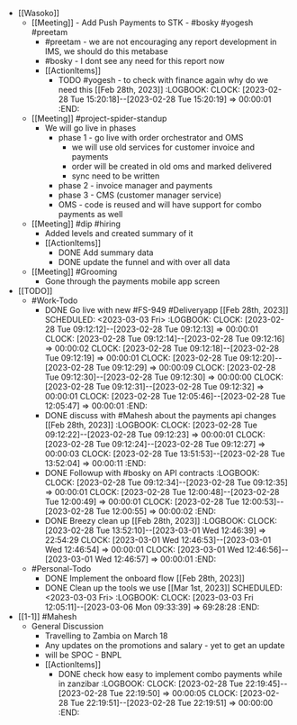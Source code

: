 - [[Wasoko]]
	- [[Meeting]] - Add Push Payments to STK - #bosky #yogesh #preetam
		- #preetam - we are not encouraging any report development in IMS, we should do this metabase
		- #bosky - I dont see any need for this report now
		- [[ActionItems]]
			- TODO #yogesh - to check with finance again why do we need this [[Feb 28th, 2023]]
			  :LOGBOOK:
			  CLOCK: [2023-02-28 Tue 15:20:18]--[2023-02-28 Tue 15:20:19] =>  00:00:01
			  :END:
	- [[Meeting]] #project-spider-standup
		- We will go live in phases
			- phase 1 - go live with order orchestrator and OMS
				- we will use old services for customer invoice and payments
				- order will be created in old oms and marked delivered
				- sync need to be written
			- phase 2 - invoice manager and payments
			- phase 3 - CMS (customer manager service)
			- OMS - code is reused and will have support for combo payments as well
	- [[Meeting]] #dip #hiring
		- Added levels and created summary of it
		- [[ActionItems]]
			- DONE Add summary data
			- DONE update the funnel and with over all data
	- [[Meeting]] #Grooming
		- Gone through the payments mobile app screen
- [[TODO]]
	- #Work-Todo
		- DONE Go live with new #FS-949 #Deliveryapp [[Feb 28th, 2023]]
		  SCHEDULED: <2023-03-03 Fri>
		  :LOGBOOK:
		  CLOCK: [2023-02-28 Tue 09:12:12]--[2023-02-28 Tue 09:12:13] =>  00:00:01
		  CLOCK: [2023-02-28 Tue 09:12:14]--[2023-02-28 Tue 09:12:16] =>  00:00:02
		  CLOCK: [2023-02-28 Tue 09:12:18]--[2023-02-28 Tue 09:12:19] =>  00:00:01
		  CLOCK: [2023-02-28 Tue 09:12:20]--[2023-02-28 Tue 09:12:29] =>  00:00:09
		  CLOCK: [2023-02-28 Tue 09:12:30]--[2023-02-28 Tue 09:12:30] =>  00:00:00
		  CLOCK: [2023-02-28 Tue 09:12:31]--[2023-02-28 Tue 09:12:32] =>  00:00:01
		  CLOCK: [2023-02-28 Tue 12:05:46]--[2023-02-28 Tue 12:05:47] =>  00:00:01
		  :END:
		- DONE discuss with #Mahesh about the payments api changes [[Feb 28th, 2023]]
		  :LOGBOOK:
		  CLOCK: [2023-02-28 Tue 09:12:22]--[2023-02-28 Tue 09:12:23] =>  00:00:01
		  CLOCK: [2023-02-28 Tue 09:12:24]--[2023-02-28 Tue 09:12:27] =>  00:00:03
		  CLOCK: [2023-02-28 Tue 13:51:53]--[2023-02-28 Tue 13:52:04] =>  00:00:11
		  :END:
		- DONE Followup with #bosky on API contracts
		  :LOGBOOK:
		  CLOCK: [2023-02-28 Tue 09:12:34]--[2023-02-28 Tue 09:12:35] =>  00:00:01
		  CLOCK: [2023-02-28 Tue 12:00:48]--[2023-02-28 Tue 12:00:49] =>  00:00:01
		  CLOCK: [2023-02-28 Tue 12:00:53]--[2023-02-28 Tue 12:00:55] =>  00:00:02
		  :END:
		- DONE Breezy clean up [[Feb 28th, 2023]]
		  :LOGBOOK:
		  CLOCK: [2023-02-28 Tue 13:52:10]--[2023-03-01 Wed 12:46:39] =>  22:54:29
		  CLOCK: [2023-03-01 Wed 12:46:53]--[2023-03-01 Wed 12:46:54] =>  00:00:01
		  CLOCK: [2023-03-01 Wed 12:46:56]--[2023-03-01 Wed 12:46:57] =>  00:00:01
		  :END:
	- #Personal-Todo
		- DONE Implement the onboard flow [[Feb 28th, 2023]]
		- DONE Clean up the tools we use [[Mar 1st, 2023]]
		  SCHEDULED: <2023-03-03 Fri>
		  :LOGBOOK:
		  CLOCK: [2023-03-03 Fri 12:05:11]--[2023-03-06 Mon 09:33:39] =>  69:28:28
		  :END:
- [[1-1]] #Mahesh
	- General Discussion
		- Travelling to Zambia on March 18
		- Any updates on the promotions and salary - yet to get an update
		- will be SPOC - BNPL
		- [[ActionItems]]
			- DONE check how easy to implement combo payments while in zanzibar
			  :LOGBOOK:
			  CLOCK: [2023-02-28 Tue 22:19:45]--[2023-02-28 Tue 22:19:50] =>  00:00:05
			  CLOCK: [2023-02-28 Tue 22:19:51]--[2023-02-28 Tue 22:19:51] =>  00:00:00
			  :END: